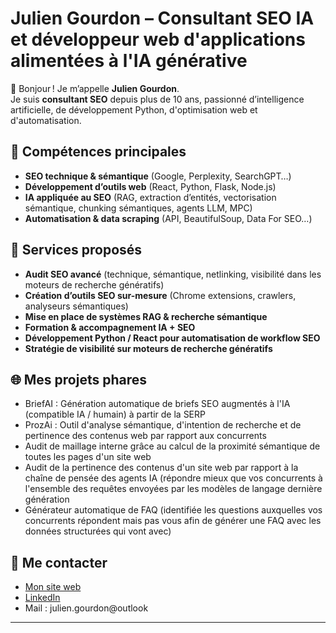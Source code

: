 # Julien Gourdon – Consultant SEO IA et développeur web d'applications alimentées à l'IA générative

👋 Bonjour ! Je m’appelle **Julien Gourdon**.  
Je suis **consultant SEO** depuis plus de 10 ans, passionné d’intelligence artificielle, de développement Python, d'optimisation web et d'automatisation.

## 🚀 Compétences principales
- **SEO technique & sémantique** (Google, Perplexity, SearchGPT…)
- **Développement d’outils web** (React, Python, Flask, Node.js)
- **IA appliquée au SEO** (RAG, extraction d’entités, vectorisation sémantique, chunking sémantiques, agents LLM, MPC)
- **Automatisation & data scraping** (API, BeautifulSoup, Data For SEO…)

## 💼 Services proposés
- **Audit SEO avancé** (technique, sémantique, netlinking, visibilité dans les moteurs de recherche génératifs)
- **Création d’outils SEO sur-mesure** (Chrome extensions, crawlers, analyseurs sémantiques)
- **Mise en place de systèmes RAG & recherche sémantique**
- **Formation & accompagnement IA + SEO**
- **Développement Python / React pour automatisation de workflow SEO**
- **Stratégie de visibilité sur moteurs de recherche génératifs**

## 🌐 Mes projets phares
- BriefAI : Génération automatique de briefs SEO augmentés à l'IA (compatible IA / humain) à partir de la SERP
- ProzAi : Outil d'analyse sémantique, d'intention de recherche et de pertinence des contenus web par rapport aux concurrents
- Audit de maillage interne grâce au calcul de la proximité sémantique de toutes les pages d'un site web
- Audit de la pertinence des contenus d'un site web par rapport à la chaîne de pensée des agents IA (répondre mieux que vos concurrents à l'ensemble des requêtes envoyées par les modèles de langage dernière génération
- Générateur automatique de FAQ (identifiée les questions auxquelles vos concurrents répondent mais pas vous afin de générer une FAQ avec les données structurées qui vont avec)

## 📣 Me contacter
- [Mon site web](https://julien-gourdon.fr)
- [LinkedIn](https://www.linkedin.com/in/juliengourdon/)
- Mail : julien.gourdon@outlook

---



